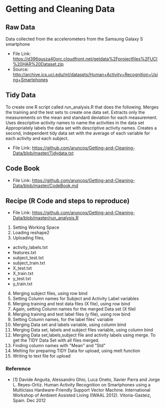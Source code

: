 # Getting and Cleaning Data

## Raw Data
Data collected from the accelerometers from the Samsung Galaxy S smartphone
* File Link: https://d396qusza40orc.cloudfront.net/getdata%2Fprojectfiles%2FUCI%20HAR%20Dataset.zip
* Source: http://archive.ics.uci.edu/ml/datasets/Human+Activity+Recognition+Using+Smartphones

## Tidy Data
To create one R script called run_analysis.R that does the following. Merges the training and the test sets to create one data set. Extracts only the measurements on the mean and standard deviation for each measurement. Uses descriptive activity names to name the activities in the data set Appropriately labels the data set with descriptive activity names. Creates a second, independent tidy data set with the average of each variable for each activity and each subject. 
* File Link: https://github.com/aruncps/Getting-and-Cleaning-Data/blob/master/Tidydata.txt

## Code Book
* File Link: https://github.com/aruncps/Getting-and-Cleaning-Data/blob/master/CodeBook.md

## Recipe (R Code and steps to reproduce)
* File Link: https://github.com/aruncps/Getting-and-Cleaning-Data/blob/master/run_analysis.R

1. Setting Working Space
2. Loading reshape2
3. Uploading files, 
 * activity_labels.txt
 * features.txt
 * subject_test.txt
 * subject_train.txt
 * X_test.txt
 * X_train.txt
 * y_test.txt
 * y_train.txt
4. Merging subject files, using row bind
5. Setting Column names for Subject and Activity Label variables
6. Merging training and test data files (X file), using row bind
7. Again, setting Column names for the merged Data set (X file)
8. Merging training and test label files (y file), using row bind
9. Setting Column names, for the label files' variable
10. Merging Data set and labels variable, using column bind
11. Merging Data set, labels and subject files variable, using column bind
12. Merging Data set,labels,subject file and activity labels using merge. To get the TIDY Data Set with all files merged.
13. Finding column names with "Mean" and "Std"
14. Melting for preparing TIDY Data for upload, using melt function 
15. Writing to text file for upload

### Reference
* [1] Davide Anguita, Alessandro Ghio, Luca Oneto, Xavier Parra and Jorge L. Reyes-Ortiz. Human Activity Recognition on Smartphones using a Multiclass Hardware-Friendly Support Vector Machine. International Workshop of Ambient Assisted Living (IWAAL 2012). Vitoria-Gasteiz, Spain. Dec 2012